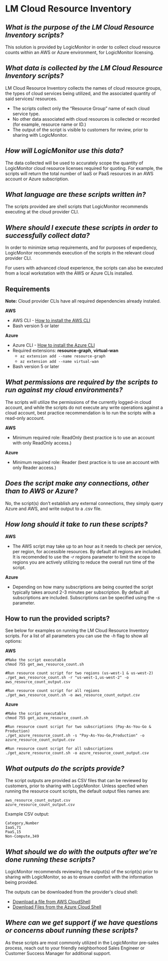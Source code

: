 # LM Cloud Resource Inventory

## *What is the purpose of the LM Cloud Resource Inventory scripts?*

This solution is provided by LogicMonitor in order to collect cloud resource counts within an AWS or Azure environment, for LogicMonitor licensing.

## *What data is collected by the LM Cloud Resource Inventory scripts?*

LM Cloud Resource Inventory collects the names of cloud resource groups, the types of cloud services being utilized, and the associated quantity of said services/ resources.
* The scripts collect only the “Resource Group” name of each cloud service type.
* No other data associated with cloud resources is collected or recorded (for example, resource name or ID.) 
* The output of the script is visible to customers for review, prior to sharing with LogicMonitor.

## *How will LogicMonitor use this data?*

The data collected will be used to accurately scope the quantity of LogicMonitor cloud resource licenses required for quoting. For example, the scripts will return the total number of IaaS or PaaS resources in an AWS account or Azure subscription.

## *What language are these scripts written in?*

The scripts provided are shell scripts that LogicMonitor recommends executing at the cloud provider CLI.

## *Where should I execute these scripts in order to successfully collect data?*

In order to minimize setup requirements, and for purposes of expediency, LogicMonitor recommends execution of the scripts in the relevant cloud provider CLI.

For users with advanced cloud experience, the scripts can also be executed from a local workstation with the AWS or Azure CLIs installed.

## Requirements

**Note:**  Cloud provider CLIs have all required dependencies already instaled.

**AWS**
* AWS CLI - [How to install the AWS CLI](https://docs.aws.amazon.com/cli/latest/userguide/getting-started-install.html)
* Bash version 5 or later
  
**Azure**
* Azure CLI - [How to install the Azure CLI](https://learn.microsoft.com/en-us/cli/azure/install-azure-cli)
* Required extensions: **resource-graph**, **virtual-wan**
  * ```az extension add --name resource-graph```
  * ```az extension add --name virtual-wan```
* Bash version 5 or later

## *What permissions are required by the scripts to run against my cloud environments?*

The scripts will utilize the permissions of the currently logged-in cloud account, and while the scripts do not execute any write operations against a cloud account, best practice recommendation is to run the scripts with a read-only account.

**AWS**
* Minimum required role: ReadOnly (best practice is to use an account with only ReadOnly access.)

**Azure**
* Minimum required role: Reader (best practice is to use an account with only Reader access.)

## *Does the script make any connections, other than to AWS or Azure?*

No, the script(s) don’t establish any external connections, they simply query Azure and AWS, and write output to a .csv file.

## *How long should it take to run these scripts?*

**AWS**
* The AWS script may take up to an hour as it needs to check per service, per region, for accessible resources. By default all regions are included. It is recomended to use the *-r* regions parameter to limit the scope to regions you are actively utilizing to reduce the overall run time of the script.

**Azure**
* Depending on how many subscriptions are being counted the script typically takes around 2-3 minutes per subscription. By default all subscriptions are included. Subscriptions can be specified using the *-s* parameter.

## How to run the provided scripts?

See below for examples on running the LM Cloud Resource Inventory scripts. For a list of all parameters you can use the *-h* flag to show all options:

**AWS**
```
#Make the script executable
chmod 755 get_aws_resource_count.sh

#Run resource count script for two regions (us-west-1 & us-west-2)
./get_aws_resource_count.sh -r "us-west-1,us-west-2" -o aws_resource_count_output.csv

#Run resource count script for all regions
./get_aws_resource_count.sh -o aws_resource_count_output.csv
```

**Azure**
```
#Make the script executable
chmod 755 get_azure_resource_count.sh

#Run resource count script for two subscriptions (Pay-As-You-Go & Production)
./get_azure_resource_count.sh -s "Pay-As-You-Go,Production" -o azure_resource_count_output.csv

#Run resource count script for all subscriptions
./get_azure_resource_count.sh -o azure_resource_count_output.csv
```

## *What outputs do the scripts provide?*

The script outputs are provided as CSV files that can be reviewed by customers, prior to sharing with LogicMonitor. Unless specfied when running the resource count scripts, the default output files names are:
```
aws_resource_count_output.csv
azure_resource_count_output.csv
```

Example CSV output:
```
Category,Number
IaaS,71
PaaS,15
Non-Compute,349
```

## *What should we do with the outputs after we're done running these scripts?*

LogicMonitor recommends reviewing the output(s) of the script(s) prior to sharing with LogicMonitor, so as to ensure comfort with the information being provided.

The outputs can be downloaded from the provider's cloud shell:
* [Download a file from AWS CloudShell](https://docs.aws.amazon.com/cloudshell/latest/userguide/getting-started.html#download-file)
* [Download Files from the Azure Cloud Shell](https://learn.microsoft.com/en-us/azure/cloud-shell/persisting-shell-storage#download-files-in-azure-cloud-shell)

## *Where can we get support if we have questions or concerns about running these scripts?*

As these scripts are most commonly utilized in the LogicMonitor pre-sales process, reach out to your friendly neighborhood Sales Engineer or Customer Success Manager for additional support.
